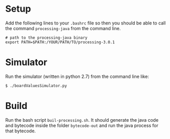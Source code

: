 # Setup

Add the following lines to your `.bashrc` file so then you should be able to call the command `processing-java` 
from the command line.
```
# path to the processing-java binary
export PATH=$PATH:/YOUR/PATH/TO/processing-3.0.1
```

# Simulator

Run the simulator (written in python 2.7) from the command line like:
```
$ ./boardValuesSimulator.py
```

# Build

Run the bash script `buil-processing.sh`. It should generate the java code and bytecode inside the folder `bytecode-out`
and run the java process for that bytecode.

